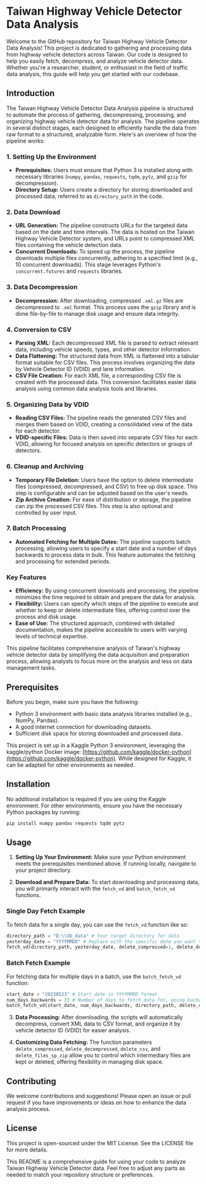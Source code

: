 # Taiwan Highway Vehicle Detector Data Analysis

Welcome to the GitHub repository for Taiwan Highway Vehicle Detector Data Analysis! This project is dedicated to gathering and processing data from highway vehicle detectors across Taiwan. Our code is designed to help you easily fetch, decompress, and analyze vehicle detector data. Whether you're a researcher, student, or enthusiast in the field of traffic data analysis, this guide will help you get started with our codebase.

## Introduction
The Taiwan Highway Vehicle Detector Data Analysis pipeline is structured to automate the process of gathering, decompressing, processing, and organizing highway vehicle detector data for analysis. The pipeline operates in several distinct stages, each designed to efficiently handle the data from raw format to a structured, analyzable form. Here's an overview of how the pipeline works:

### 1. Setting Up the Environment

- **Prerequisites:** Users must ensure that Python 3 is installed along with necessary libraries (`numpy`, `pandas`, `requests`, `tqdm`, `pytz`, and `gzip` for decompression).
- **Directory Setup:** Users create a directory for storing downloaded and processed data, referred to as `directory_path` in the code.

### 2. Data Download

- **URL Generation:** The pipeline constructs URLs for the targeted data based on the date and time intervals. The data is hosted on the Taiwan Highway Vehicle Detector system, and URLs point to compressed XML files containing the vehicle detection data.
- **Concurrent Downloads:** To speed up the process, the pipeline downloads multiple files concurrently, adhering to a specified limit (e.g., 10 concurrent downloads). This stage leverages Python's `concurrent.futures` and `requests` libraries.

### 3. Data Decompression

- **Decompression:** After downloading, compressed `.xml.gz` files are decompressed to `.xml` format. This process uses the `gzip` library and is done file-by-file to manage disk usage and ensure data integrity.

### 4. Conversion to CSV

- **Parsing XML:** Each decompressed XML file is parsed to extract relevant data, including vehicle speeds, types, and other detector information.
- **Data Flattening:** The structured data from XML is flattened into a tabular format suitable for CSV files. This process involves organizing the data by Vehicle Detector ID (VDID) and lane information.
- **CSV File Creation:** For each XML file, a corresponding CSV file is created with the processed data. This conversion facilitates easier data analysis using common data analysis tools and libraries.

### 5. Organizing Data by VDID

- **Reading CSV Files:** The pipeline reads the generated CSV files and merges them based on VDID, creating a consolidated view of the data for each detector.
- **VDID-specific Files:** Data is then saved into separate CSV files for each VDID, allowing for focused analysis on specific detectors or groups of detectors.

### 6. Cleanup and Archiving

- **Temporary File Deletion:** Users have the option to delete intermediate files (compressed, decompressed, and CSV) to free up disk space. This step is configurable and can be adjusted based on the user's needs.
- **Zip Archive Creation:** For ease of distribution or storage, the pipeline can zip the processed CSV files. This step is also optional and controlled by user input.

### 7. Batch Processing

- **Automated Fetching for Multiple Dates:** The pipeline supports batch processing, allowing users to specify a start date and a number of days backwards to process data in bulk. This feature automates the fetching and processing for extended periods.

### Key Features

- **Efficiency:** By using concurrent downloads and processing, the pipeline minimizes the time required to obtain and prepare the data for analysis.
- **Flexibility:** Users can specify which steps of the pipeline to execute and whether to keep or delete intermediate files, offering control over the process and disk usage.
- **Ease of Use:** The structured approach, combined with detailed documentation, makes the pipeline accessible to users with varying levels of technical expertise.

This pipeline facilitates comprehensive analysis of Taiwan's highway vehicle detector data by simplifying the data acquisition and preparation process, allowing analysts to focus more on the analysis and less on data management tasks.



## Prerequisites

Before you begin, make sure you have the following:

- Python 3 environment with basic data analysis libraries installed (e.g., NumPy, Pandas).
- A good internet connection for downloading datasets.
- Sufficient disk space for storing downloaded and processed data.

This project is set up in a Kaggle Python 3 environment, leveraging the kaggle/python Docker image: [https://github.com/kaggle/docker-python](https://github.com/kaggle/docker-python). While designed for Kaggle, it can be adapted for other environments as needed.

## Installation

No additional installation is required if you are using the Kaggle environment. For other environments, ensure you have the necessary Python packages by running:

```bash
pip install numpy pandas requests tqdm pytz
```

## Usage

1. **Setting Up Your Environment:**
   Make sure your Python environment meets the prerequisites mentioned above. If running locally, navigate to your project directory.

2. **Download and Prepare Data:**
   To start downloading and processing data, you will primarily interact with the `fetch_vd` and `batch_fetch_vd` functions.

### Single Day Fetch Example

To fetch data for a single day, you can use the `fetch_vd` function like so:

```python
directory_path = "D:\\VD_data" # Your target directory for data
yesterday_date = "YYYYMMDD" # Replace with the specific date you want to fetch
fetch_vd(directory_path, yesterday_date, delete_compressed=1, delete_decompressed=1, delete_csv=0, delete_files_sp_zip=1)
```

### Batch Fetch Example

For fetching data for multiple days in a batch, use the `batch_fetch_vd` function:

```python
start_date = "20230523" # Start date in YYYYMMDD format
num_days_backwards = 23 # Number of days to fetch data for, going backwards from the start_date
batch_fetch_vd(start_date, num_days_backwards, directory_path, delete_compressed=True, delete_decompressed=True, delete_csv=False, delete_files_sp_zip=True)
```

3. **Data Processing:**
   After downloading, the scripts will automatically decompress, convert XML data to CSV format, and organize it by vehicle detector ID (VDID) for easier analysis.

4. **Customizing Data Fetching:**
   The function parameters `delete_compressed`, `delete_decompressed`, `delete_csv`, and `delete_files_sp_zip` allow you to control which intermediary files are kept or deleted, offering flexibility in managing disk space.

## Contributing

We welcome contributions and suggestions! Please open an issue or pull request if you have improvements or ideas on how to enhance the data analysis process.

## License

This project is open-sourced under the MIT License. See the LICENSE file for more details.

This README is a comprehensive guide for using your code to analyze Taiwan Highway Vehicle Detector data. Feel free to adjust any parts as needed to match your repository structure or preferences.
